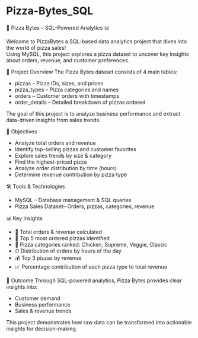 # Pizza-Bytes_SQL

🍕 Pizza Bytes – SQL-Powered Analytics 📊

Welcome to PizzaBytes a SQL-based data analytics project that dives into the world of pizza sales!  
Using MySQL, this project explores a pizza dataset to uncover key insights about orders, revenue, and customer preferences.  

📌 Project Overview
The Pizza Bytes dataset consists of 4 main tables:  
- pizzas – Pizza IDs, sizes, and prices  
- pizza_types – Pizza categories and names  
- orders – Customer orders with timestamps  
- order_details – Detailed breakdown of pizzas ordered  

The goal of this project is to analyze business performance and extract data-driven insights from sales trends.

🎯 Objectives
- Analyze total orders and revenue
- Identify top-selling pizzas and customer favorites  
- Explore sales trends by size & category 
- Find the highest-priced pizza
- Analyze order distribution by time (hours)
- Determine revenue contribution by pizza type  

🛠️ Tools & Technologies
- MySQL – Database management & SQL queries  
- Pizza Sales Dataset– Orders, pizzas, categories, revenue  

📊 Key Insights
- 📌 Total orders & revenue calculated  
- 🥇 Top 5 most ordered pizzas identified  
- 🍗 Pizza categories ranked: Chicken, Supreme, Veggie, Classic
- ⏰ Distribution of orders by hours of the day  
- 💰 Top 3 pizzas by revenue
- 📈 Percentage contribution of each pizza type to total revenue  

🚀 Outcome
Through SQL-powered analytics, Pizza Bytes provides clear insights into:  
- Customer demand  
- Business performance  
- Sales & revenue trends  

This project demonstrates how raw data can be transformed into actionable insights for decision-making.
